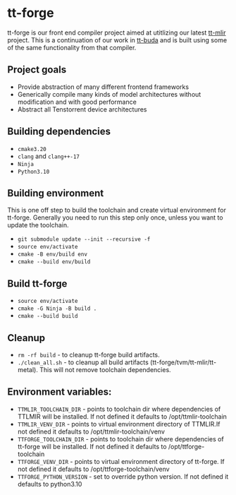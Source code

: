 # tt-forge
tt-forge is our front end compiler project aimed at utitlizing our latest [tt-mlir](https://github.com/tenstorrent/tt-mlir) project. This is a continuation of our work in [tt-buda](https://github.com/tenstorrent/tt-buda) and is built using some of the same functionality from that compiler.

Project goals
-----
- Provide abstraction of many different frontend frameworks
- Generically compile many kinds of model architectures without modification and with good performance
- Abstract all Tenstorrent device architectures


Building dependencies
-----
* `cmake3.20`
* `clang` and `clang++-17`
* `Ninja`
* `Python3.10`

Building environment
-----
This is one off step to build the toolchain and create virtual environment for tt-forge.
Generally you need to run this step only once, unless you want to update the toolchain.

* `git submodule update --init --recursive -f`
* `source env/activate`
* `cmake -B env/build env`
* `cmake --build env/build`

Build tt-forge
-----
* `source env/activate`
* `cmake -G Ninja -B build .`
* `cmake --build build`

Cleanup
-----
* `rm -rf build` - to cleanup tt-forge build artifacts.
* `./clean_all.sh` - to cleanup all build artifacts (tt-forge/tvm/tt-mlir/tt-metal). This will not remove toolchain dependencies.

Environment variables:
-----
* `TTMLIR_TOOLCHAIN_DIR` - points to toolchain dir where dependencies of TTLMIR will be installed. If not defined it defaults to /opt/ttmlir-toolchain
* `TTMLIR_VENV_DIR` - points to virtual environment directory of TTMLIR.If not defined it defaults to /opt/ttmlir-toolchain/venv
* `TTFORGE_TOOLCHAIN_DIR` - points to toolchain dir where dependencies of tt-forge will be installed. If not defined it defaults to /opt/ttforge-toolchain
* `TTFORGE_VENV_DIR` - points to virtual environment directory of tt-forge. If not defined it defaults to /opt/ttforge-toolchain/venv
* `TTFORGE_PYTHON_VERSION` - set to override python version. If not defined it defaults to python3.10
